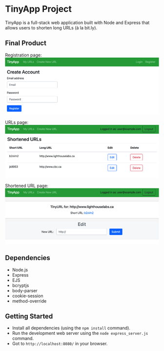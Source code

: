 # TinyApp Project

TinyApp is a full-stack web application built with Node and Express that allows users to shorten long URLs (à la bit.ly).

## Final Product

Registration page:
!["Screenshot of registration page"](https://github.com/leepavelich/tinyapp/blob/master/docs/register-page.png?raw=true)

URLs page:
!["Screenshot of URLs page"](https://github.com/leepavelich/tinyapp/blob/master/docs/urls-page.png?raw=true)

Shortened URL page:
!["Screenshot of shortened URL page"](https://github.com/leepavelich/tinyapp/blob/master/docs/shortened-page.png?raw=true)

## Dependencies

- Node.js
- Express
- EJS
- bcryptjs
- body-parser
- cookie-session
- method-override

## Getting Started

- Install all dependencies (using the `npm install` command).
- Run the development web server using the `node express_server.js` command.
- Got to `http://localhost:8080/` in your browser.